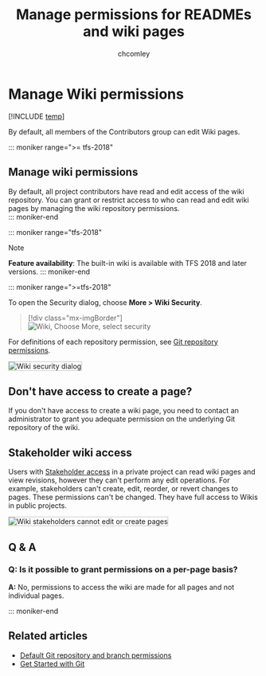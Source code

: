 ﻿---
title: Manage permissions for READMEs and wiki pages
titleSuffix: Azure DevOps
description: Learn how to set permissions to grant or secure access to README files and you team project built-in wiki
ms.technology: devops-collab
ms.custom: wiki
ms.topic: conceptual
ms.assetid: 
ms.author: chcomley
author: chcomley
ms.reviewer: gopinach
ms.date: 11/19/2018
monikerRange: '>= tfs-2017'
---

# Manage Wiki permissions

[!INCLUDE [temp](../../includes/version-tfs-2017-through-vsts.md)]

By default, all members of the Contributors group can edit Wiki pages.

::: moniker range=">= tfs-2018"

<a id="manage-wiki-permissions"></a>

## Manage wiki permissions

By default, all project contributors have read and edit access of the wiki repository. You can grant or restrict access to who can read and edit wiki pages by managing the wiki repository permissions.  
::: moniker-end

::: moniker range="tfs-2018"

> [!NOTE]  
> **Feature availability**: The built-in wiki is available with TFS 2018 and later versions.
> ::: moniker-end

::: moniker range=">=tfs-2018"

To open the Security dialog, choose **More > Wiki Security**.

> [!div class="mx-imgBorder"]  
> ![Wiki, Choose More, select security](media/wiki/wiki-open-security.png)

For definitions of each repository permission, see [Git repository permissions](../../organizations/security/permissions.md#git-repository).

<img src="media/wiki/security-dialog.png" alt="Wiki security dialog" style="border: 1px solid #C3C3C3;" />

## Don't have access to create a page?

If you don't have access to create a wiki page, you need to contact an administrator to grant you adequate permission on the underlying Git repository of the wiki.

## Stakeholder wiki access

Users with [Stakeholder access](../../organizations/security/get-started-stakeholder.md) in a private project can read wiki pages and view revisions, however they can't perform any edit operations. For example, stakeholders can't create, edit, reorder, or revert changes to pages. These permissions can't be changed. They have full access to Wikis in public projects.

<img src="media/wiki/wiki-stakeholders.png" alt="Wiki stakeholders cannot edit or create pages" style="border: 1px solid #C3C3C3;" />

## Q & A

### Q: Is it possible to grant permissions on a per-page basis?

**A:** No, permissions to access the wiki are made for all pages and not individual pages.

::: moniker-end

## Related articles

- [Default Git repository and branch permissions](../../organizations/security/default-git-permissions.md)
- [Get Started with Git](../../repos/git/gitquickstart.md)
